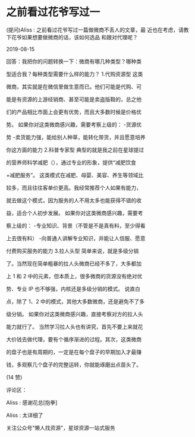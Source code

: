 # 之前看过花爷写过一

(提问)Aliss : 之前看过花爷写过一篇做微商不丢人的文章，最 近也在考虑，请教下花爷如果想要做微商的话，该如何选品 和跟对代理呢？

2019-08-15

回答：我把你的问题转换一下：微商有哪几种类型？哪种类

型适合我？每种类型需要什么样的能力？ 1.代购资源型 这类

微商，其实就是在微信里做生意而已。他们可能是代购、可

能是有资源的上游经销商、甚至可能是卖盗版鞋的，总之他

们的产品相比市面上会更有优势，而且大多数时候是价格优

势。 如果你对这类微商感兴趣，需要考察上级的： -货源优

势 -卖货能力强，能给别人种草，能转化带货，并且愿意培养

你这方面的能力 2.科普专家型 典型的就是我之前在星球提过

的营养师科学减肥（），通过专业的形象，提供“减肥饮食

+减肥服务”。 这类模式在减肥、母婴、美容、养生等领域比

较多，而且往往客单价更高。我经常推荐个人如果有能力，

就去做这个模式，因为服务的人不用太多也能获得不错的收

益，适合个人初步发展。 如果你对这类微商感兴趣，需要考

察上级的： -专业知识、背景（不管是不是真有料，至少得看

上去很有料） -向普通人讲解专业知识，并能让人信服、愿意

付费购买服务的能力 3.拉人头型 简单来说，就是多级分销

了。当然现在简单粗暴的拉人头微商已经不多了，大多都加

上 1 和 2 中的元素，但本质上，很多微商的货源没有绝对优

势、专业 IP 也不够强，内核还是多级分销的模式。 说直白

点，除了 1、2 中的模式，其他大多数微商，还是避免不了多

级分销。 如果你对这类微商感兴趣，直接考察对方的拉人头

能力就行了。 当然学习拉人头也有讲究，首先不要上来就花

大价钱去做代理，要有个循序渐进的过程。其次，这类微商

的盘子也是有周期的，一定是在每个盘子的早期加入才最赚

钱，多观察几个盘子的完整运转，你就能琢磨出点苗头了。

(14 赞)

评论区：

Aliss : 感谢花总[抱拳]

Aliss : 太详细了

关注公众号"懒人找资源"，星球资源一站式服务